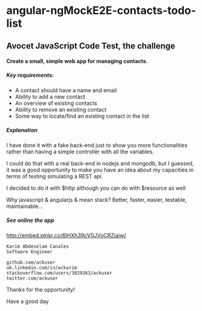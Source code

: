 # angular-ngMockE2E-contacts-todo-list


## Avocet JavaScript Code Test, the challenge



#### Create a small, simple web app for managing contacts.



##### Key requirements:

* A contact should have a name and email
* Ability to add a new contact
* An overview of existing contacts
* Ability to remove an existing contact
* Some way to locate/find an existing contact in the list

##### Explanation


I have done it with a fake back-end just to show you more functionalities
rather than having a simple controller with all the variables.

I could do that with a real back-end in nodejs and mongodb, but I guessed, it was a good opportunity
to make you have an idea about my capacities in terms of testing simulating a REST api.

I decided to do it with $http although you can do with $resource as well

Why javascript & angularjs & mean stack? Better, faster, easier, testable, maintainable...

##### See online the app

http://embed.plnkr.co/6lHXh39cV0JVoCRZiaiw/

```
Karim Abdeselam Canales
Software Engineer

github.com/ackuser 
uk.linkedin.com/in/ackarim 
stackoverflow.com/users/3029263/ackuser
twitter.com/ackuser
```

Thanks for the opportunity!

Have a good day

